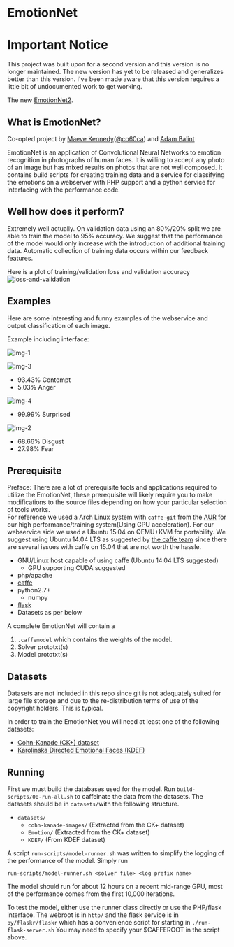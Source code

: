 EmotionNet
=

Important Notice 
==
This project was built upon for a second version and this version is no longer maintained. The new version has yet to be released and generalizes better than this version. I've been made aware that this version requires a little bit of undocumented work to get working.

The new [EmotionNet2](github.com/co60ca/EmotionNet2).

What is EmotionNet?
-

Co-opted project by [Maeve Kennedy](https://github.com/co60ca)([@co60ca](https://twitter.com/co60ca)) and [Adam Balint](https://github.com/AdamBalint)

EmotionNet is an application of Convolutional Neural Networks to emotion recognition in photographs of human faces. It is willing to accept any photo of an image but has mixed results on photos that are not well composed. It contains build scripts for creating training data and a service for classifying the emotions on a webserver with PHP support and a python service for interfacing with the performance code.

Well how does it perform?
-
Extremely well actually. On validation data using an 80%/20% split we are able to train the model to 95% accuracy. We suggest that the performance of the model would only increase with the introduction of additional training data. Automatic collection of training data occurs within our feedback features.

Here is a plot of training/validation loss and validation accuracy  
![loss-and-validation](img/ggn-halfface-graph.png)

Examples
-
Here are some interesting and funny examples of the webservice and output classification of each image.

Example including interface:

![img-1](img/img-1.png)

![img-3](img/img-3.jpg)

* 93.43% Contempt
* 5.03% Anger

![img-4](img/img-4.jpg)

* 99.99% Surprised

![img-2](img/img-2.jpg)

* 68.66% Disgust
* 27.98% Fear

Prerequisite
-
Preface: There are a lot of prerequisite tools and applications required to utilize the EmotionNet, these prerequisite will likely require you to make modifications to the source files depending on how your particular selection of tools works.  
For reference we used a Arch Linux system with `caffe-git` from the [AUR](https://aur.archlinux.org/packages/caffe-git/) for our high performance/training system(Using GPU acceleration). For our webservice side we used a Ubuntu 15.04 on QEMU+KVM for portability. We suggest using Ubuntu 14.04 LTS as suggested by [the caffe team](http://caffe.berkeleyvision.org/install_apt.html) since there are several issues with caffe on 15.04 that are not worth the hassle.

* GNU/Linux host capable of using caffe (Ubuntu 14.04 LTS suggested)
	* GPU supporting CUDA suggested
* php/apache
* [caffe](http://caffe.berkeleyvision.org/)
* python2.7+
	* numpy
* [flask](http://flask.pocoo.org/)
* Datasets as per below


A complete EmotionNet will contain a

1. `.caffemodel` which contains the weights of the model.
2. Solver prototxt(s)
3. Model prototxt(s)

Datasets
-
Datasets are not included in this repo since git is not adequately suited for large file storage and due to the re-distribution terms of use of the copyright holders. This is typical.

In order to train the EmotionNet you will need at least one of the following datasets:

* [Cohn-Kanade (CK+) dataset](http://www.consortium.ri.cmu.edu/ckagree/)
* [Karolinska Directed Emotional Faces (KDEF)](http://www.emotionlab.se/resources/kdef)

Running
-

First we must build the databases used for the model. Run `build-scripts/00-run-all.sh` to caffeinate the data from the datasets. The datasets should be in `datasets/`with the following structure.

* `datasets/`
	* `cohn-kanade-images/` (Extracted from the CK+ dataset)
	* `Emotion/` (Extracted from the CK+ dataset)
	* `KDEF/` (From KDEF dataset)

A script `run-scripts/model-runner.sh` was written to simplify the logging of the performance of the model. Simply run

`run-scripts/model-runner.sh <solver file> <log prefix name>`

The model should run for about 12 hours on a recent mid-range GPU, most of the performance comes from the first 10,000 iterations.

To test the model, either use the runner class directly or use the PHP/flask interface. The webroot is in `http/` and the flask service is in `py/flaskr/flaskr` which has a convenience script for starting in `./run-flask-server.sh` You may need to specify your $CAFFEROOT in the script above.
